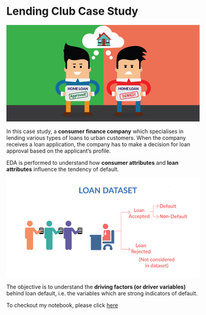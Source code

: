 # Lending Club Case Study
![enter image description here](https://github.com/rahulapiit/Machine-Learning-Python-Projects/blob/main/Lending%20Club%20Case%20Study/Loan.png?raw=true)

In this case study, a **consumer finance company** which specialises in lending various types of loans to urban customers. When the company receives a loan application, the company has to make a decision for loan approval based on the applicant’s profile. 

EDA is performed to understand how **consumer attributes** and **loan attributes** influence the tendency of default. 

![enter image description here](https://github.com/rahulapiit/Machine-Learning-Python-Projects/blob/main/Lending%20Club%20Case%20Study/Loan_image.png?raw=true)

The objective is to understand the **driving factors (or driver variables)** behind loan default, i.e. the variables which are strong indicators of default.

To checkout my notebook, please click [here](https://github.com/rahulapiit/Machine-Learning-Python-Projects/blob/main/Lending%20Club%20Case%20Study/Lending_Club.ipynb)

